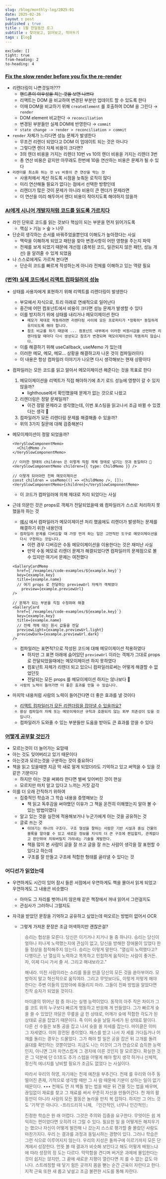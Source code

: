 ```yaml
---
slug: /blog/monthly-log/2025-01
date: 2025-02-26
layout : post
published : true
title : 1월 한달동안 로그
subtitle : 찾아보고, 읽어보고, 적어두기
tags : [log]
---
```

```toc
exclude: []
tight: true
from-heading: 2
to-heading: 4
```

### [**Fix the slow render before you fix the re-render**](https://kentcdodds.com/blog/fix-the-slow-render-before-you-fix-the-re-render)

- 리렌더링이 나쁜것일까???
    - ~~핸드폰이 아우성을 치는 것을 보면 나쁘다~~
    - 리액트는 DOM 을 비교하여 변경된 부분만 업데이트 할 수 있도록 한다
    - 이때 DOM을 비교하기 위해 `createElement` 를 호출하여 DOM 을 그린다 → `render`
    - DOM element 비교한다 → `reconciliation`
    - 변경된 부분들만 실제 DOM에 반영한다 → `commit`
    - `state change -> render > reconciliation > commit`
- `render` 자체가 느리다면 성능 문제가 발생한다
    - 무조건 리렌더 되었다고 DOM 이 업데이트 되는 것은 아니다
    - 그렇다면 렌더 자체 비용이 크다면?
    - 3의 렌더 비용을 가지는 리렌더 10번 vs 10의 렌더 비용을 가지는 리렌더 3번
    - 총 연산 비용은 같지만 아무래도 한번에 10을 연산하는 비용은 문제가 될 수 있다
- `리렌더를 최소화 하는 것 vs 비용이 큰 연산을 막는 것`
    - 사용처에서 계산 하도록 시점을 늦춰둔 로직이 많다
    - 미리 연산해둘 필요가 없다는 점에서 선택한 방향인데
    - 리렌더가 많은 것이 문제가 아니라 비용이 큰 렌더가 문제라면
    - 이 연산을 미리 해두어서 렌더 비용이 작아지도록 해야하지 않을까

### [**AI에게 시니어 개발자처럼 코드를 읽도록 가르치다**](https://news.hada.io/topic?id=18586)

- 라인 단위로 코드를 읽는 것보다 핵심이 되는 부분을 먼저 읽어가도록
    - 핵심 > 기능 > 숲 > 나무
- 단순히 생각하는 순서를 바꿔주었을뿐인데 이해도가 높아졌다는 사실
    - 맥락을 이해하게 되었고 패턴을 찾아 변경사항이 어떤 영향을 주는지 파악
    - 전체를 보게 되었기 때문에 개선점 (중복된 코드, 일관되지 않은 패턴, 성능 개선) 을 알려줄 수 있게 되었음
- 나 스스로에게도 가르쳐 본다면
    - 단순히 코드를 빠르게 작성하는게 아니라 전체를 이해하고 있는 역량 필요

### [**(번역) 실제 코드에서 리액트 컴파일러의 성능**](https://emewjin.github.io/react-compiler-performs-on-real-code/)

- 상태를 사용자에게 표현하기 위해 리액트를 리렌더링이 발생한다
    - 부모에서 자식으로, 트리 아래로 연쇄적으로 일어난다
    - 중간에 어떤 컴포넌트에서 비용이 크다면 성능 문제가 발생할 수 있다
    - 이를 방지하기 위에 상태를 내리거나 메모이제이션 한다
        - `메모가 제대로 작동하려면 리렌더링 사이에 모든 프로퍼티가 *정확히* 동일하게 유지되도록 해야 합니다.`
        - `참조 비교를 하기 때문에 ... 컴포넌트 내부에서 이러한 비원시값을 선언하면 리렌더링할 때마다 다시 생성되고 참조가 변경되며 메모이제이션이 작동하지 않습니다.`
    - 이를 해결하기 위해 useCallback, useMemo 가 있는데
    - 이러한 메모, 메모, 메모… 상황을 해결하고자 나온 것이 컴파일러이다
    - 이 내용은 항상 컴파일러 이야기가 나오면 다시 생각해보는 현재 상황이다
- 컴파일러는 모든 코드를 읽고 알아서 메모이제이션 해준다는 것을 목표로 한다
    1. 메모이제이션을 리액트가 직접 해야하기에 초기 로드 성능에 영향이 갈 수 있지 않을까?
        - lighthouse에서 확인했을때 문제가 없는 것으로 나왔고
    2. 리렌더링은 정말 문제일까?
        - 이건 정말 문제라고 생각했는데, 이번 포스팅을 읽고나서 조금 바뀔 수 있겠다는 생각 🤔
    3. 컴파일러가 모든 리렌더링 문제를 해결해줄 수 있을까?
    - 위의 3가지 질문에 대해 검증해본다
- 메모이제이션이 정말 되었을까?
    
    ```tsx
    <VerySlowComponentMemo>
      <ChildMemo />
    </VerySlowComponentMemo>
    
    // 이러한 형태의 children 은 이렇게 직접 객체 형태로 넘기는 것과 동일하다 🙈
    <VerySlowComponentMemo children={{ type: ChildMemo }} />
    
    // 이렇게 되어야만 진짜 메모이제이션
    const children = useMemo(() => <ChildMemo />, []);
    <VerySlowComponentMemo>{children}</VerySlowComponentMemo>
    ```
    
    - 이 코드가 컴파일러에 의해 제대로 처리 되었다는 사실
- 근데 의문인 것은 props로 객체가 전달되었을때 왜 컴파일러가 스스로 처리하지 못했을까 하는 것
    - [예시](https://emewjin.github.io/react-compiler-performs-on-real-code/#%EB%91%90-%EB%B2%88%EC%A7%B8-%ED%8E%98%EC%9D%B4%EC%A7%80-%EC%B8%A1%EC%A0%95) 에서 컴파일러가 메모이제이션 처리 했음에도 리렌더가 발생하는 문제를 해결하기 위한 내용인데
    - `컴파일러 문제를 디버깅할 때 가장 먼저 하는 일은 고전적인 도구로 메모이제이션을 다시 구현하는 것입니다.`
        - 이런 경우 디버깅은 수동 메모이제이션을 이용한다는 것은 재미난 사실
        - 만약 수동 메모로 리렌더 문제가 해결되었다면 컴파일러의 문제점으로 볼 수 있지만 여기서 문제는 여전했다
    
    ```tsx
    <GalleryCardMemo
      href={`/examples/code-examples/${example.key}`}
      key={example.key}
      title={example.name}
      // 여기 props 로 전달하는 previewUrl 자체가 객체였다
    	preview={example.previewUrl}
    />
    
    // 문제가 되는 부분을 직접 수정하여 해결
    <GalleryCard
      href={`/examples/code-examples/${example.key}`}
      key={example.key}
      title={example.name}
      // 전체 객체 대신 원시 값들을 전달
      previewLight={example.previewUrl.light}
      previewDark={example.previewUrl.dark}
    />
    ```
    
    - 컴파일러는 표면적?으로 작성된 코드에 대해 메모이제이션 적용하였다
        - 하지만 그 표면 아래에 숨어있던 `previewUrl` 이라는 객체가 그대로 props 로 전달되었을때에는 메모이제이션 하지 못하였다
        - 컴포넌트 자체가 리렌더 되고 있으니 컴파일러로써는 어떻게 해결할 수 없었던듯
        - 전달되는 모든 props 를 메모이제이션 하지는 않나보다 🤔
    - `사람의 노력이 들어가면 더 좋은 효과를 만들 수 있습니다.`
- 마지막 내용처럼 사람의 노력이 들어간다면 더 좋은 효과를 낼 것이다
    - [리액트 컴파일러가 모든 리렌더링을 잡아낼 수 있을까요?](https://emewjin.github.io/react-compiler-performs-on-real-code/#%EB%A6%AC%EC%95%A1%ED%8A%B8-%EC%BB%B4%ED%8C%8C%EC%9D%BC%EB%9F%AC%EA%B0%80-%EB%AA%A8%EB%93%A0-%EB%A6%AC%EB%A0%8C%EB%8D%94%EB%A7%81%EC%9D%84-%EC%9E%A1%EC%95%84%EB%82%BC-%EC%88%98-%EC%9E%88%EC%9D%84%EA%B9%8C%EC%9A%94)
    - `항상 컴파일러 자체 또는 메모이제이션 규칙과 호환되지 않는 외부 의존성이 있을 것입니다.`
    - 컴파일러가 도와줄 수 있는 부분들만 도움을 받아도 큰 효과를 얻을 수 있다

### [어떻게 공부할 것인가](https://velog.io/@hyemin916/%EC%96%B4%EB%96%BB%EA%B2%8C-%EA%B3%B5%EB%B6%80%ED%95%A0-%EA%B2%83%EC%9D%B8%EA%B0%80)

- 모르는것이 더 늘어가는 요맘때
- 아는 것도 잊어버리고 있기 때문이다
- 아는것과 모르는것을 구분하는 것이 중요하다
- 책을 읽고 있을때엔 지금 막 새로 알게 되었더라도 기억하고 있고 써먹을 수 있을 것 같은 기분이다
    - 하지만 아는 것을 써봐라 한다면 벌써 잊어버린 것이 현실
    - 모르지만 마치 알고 있다고 느끼는 거짓 감각
- 이를 더 오래 간직하기 위하여
    - 집중적인 학습과 그 학습 내용을 증명해보는 것
        - 책 읽고 독후감을 써야했던 이유가 그 책을 온전히 이해했는지 알아 볼 수 있는 방법이였다
    - 알고 있는 것을 실전에 적용해보거나 누군가에게 아는 것을 공유하는 것
    - 글로 쓰는 것
        - `이야기는 하나의 구조다. 구조 형성을 잘하는 사람은 기반 시설과 중심 건물의 블록을 알아볼 수 있고 새로운 정보를 지식의 더 큰 구조에 편입할지, 관계없다고 판단하여 치워버릴지 가려내는 기술을 계발한다.`
        - 책을 많이 본 사람이 글을 잘 쓰고 글을 잘 쓰는 사람이 생각을 잘 표현할 수 있다고 하는데
        - 구조를 잘 만들고 구조에 적합한 형태를 골라낼 수 있다는 것

### 어디선가 읽었는데

- 우연하게도 시간이 있어 잠시 들른 서점에서 우연하게도 책을 몰아서 읽게 되었고 우연하게도 그 내용은 비슷했다
    - 아마도 그 자리를 벗어나지 않은채 같은 책장에서 꺼내 읽어서 그런걸지도
    - 관심사가 그러하니 그럴지도
- 자극을 받았던 문장을 기억하고 공유하고 싶었는데 떠오르는 방법이 없어서 OCR
    - 그렇게 가져온 문장은 조금 어색하지만 괜찮은걸?

    > 승리는 협상을 모른다. 당신은 이기거나 지거나 둘 중 하나다. 승리는 당신이 얼마나 피나게 노력했는지에 관심이 없고, 당신을 방해한 장애물이 있었다 한들 정상을 참작해주지 않는다. 승리는 이렇게 말한다. "열심히 노력했다고? 다행이군. 난 열심히 노력하고 똑똑하고 민첩하게 움직이는 사람이 좋거든. 자, 이제 다시 가서 줄 서. 그리고 해내보라고."
    >
    > 해내라. 미친 사람이라는 소리를 들을 만큼 당신의 모든 것을 쏟아부어라. 모방하지 말고 혁신적으로 움직여라. 그리고 무엇보다도, 이렇게 저렇게 해야 한다는 주변 이들의 입방아에 휘둘리지 마라. 그들이 진짜 방법을 알았다면 진작 승자가 되었을 것이다.
    >
    > 마이클의 뛰어난 점 중 하나는 실행 능력이었다. 동작의 아주 작은 차이가 그를 코트 위의 누구보다 빠르게 행동하고 반응해 게 만들었다. 그가 빠르게 슛을 쓸 수 있었던 까닭은 무릎을 굽 힌 상태로, 어깨가 슛에 적합한 각도가 된 상태로 공을 잡았기 때문이다. 즉 이미 슛을 날릴 자세가 된 상태로 말이다. 다른 선 수들은 보통 공을 잡고 나서 슛을 쏠 자세를 잡는다. 마이클은 이미 그 자세였다. 이미 장전된 총이었다. 패스를 받고 나서 자 세를 가다듬거나 어깨를 돌리는 경우는 드물었다. 그가 해야 할 일은 공을 잡은 뒤 고개를 돌려 골대를 확인하는 것뿐이었다. 지금도 나는 이것이 그가 연습으로 습득한 능력인지, 아니면 그저 자연스럽게 그 경지에 이른 것인지 잘 모르겠다. 확실한 것은 그 덕분에 단 0.1초도 추가 스텝을 어떻게 해야 할지 생각 하거나 신체적, 정신적 에너지를 낭비할 필요가 조금도 없었다 는 사실이다.
    >
    > 따라서 우리의 허영, 자기애는 천재 예찬을 부추긴다. 천재 를 우리와 아주 동떨어진 존재, 기적으로 생각할 때만 그 사 람 때문에 기분이 상하는 일이 없기 때문이다. ••• 천재도 먼 저 벽돌 쌓는 법을 배운 뒤 건물 짓는 법을 배우며, 끊임없이 재료를 찾고 그 재료를 써서 꾸준히 자신을 만들어간다. 천 재의 활동만이 아니라 사람의 모든 활동은 놀라울 만치 복 잡하다. 하지만 그 어느 것도 '기적'은 아니다. -프리드리히 니체, 『인간적인, 너무나 인간적인』
    >
    > 진정한 학습은 원 래 어렵다. 그것은 주의와 집중을 요구한다. 무엇이든 쉽 게 익히는 편이었다면 오히려 더 그럴 수 있다. 필요한 일 을 어떻게든 해치우기는 했으나 자신이 어떻게 발전해 나 갔는지 스스로 평가할 줄 몰랐던 사람도 마찬가지다. 우리 는 결과를 과정과 동일시하는 경향이 있다. 그러나 학습은 그런 식으로 이루어지지 않는다. 우리의 지성은 돌파구에 이르기까지 모든 단계에서 성장한다. 언뜻 볼 때 결과가 비슷해 보인다고 해도 어떻게 배웠느냐에 따라 성장의 정 도는 다르다. 막막함을 견디며 버거운 과제에 몰입한다는 것이 쉽지는 않지만, 그 끝에 새로운 지평이 열린다면 치 를 수 없는 값도 아니다. 스트레칭할 때 닿기 힘든 곳까지 몸을 뻗는 순간 근육이 자란다고 한다. 지적 근육 또한 새 롭고 낯설고 조금 불편한 시도를 통해 자란다.